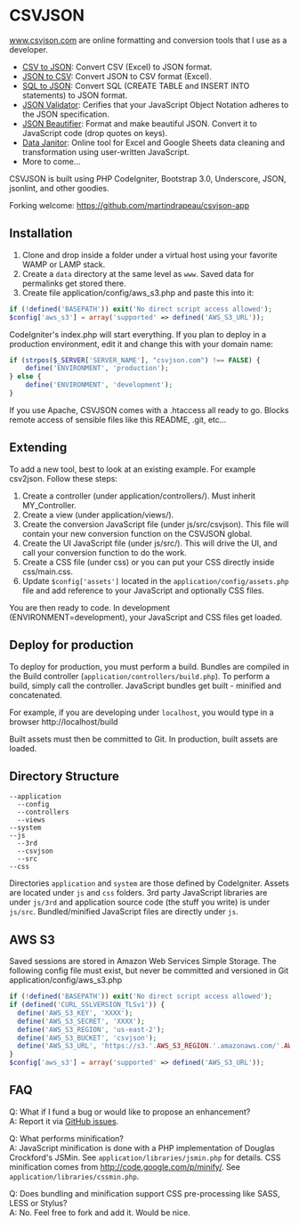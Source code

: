 # CSVJSON

www.csvjson.com are online formatting and conversion tools that I use as a developer.

- [CSV to JSON](https://www.csvjson.com/csv2json): Convert CSV (Excel) to JSON format.
- [JSON to CSV](https://www.csvjson.com/json2csv): Convert JSON to CSV format (Excel).
- [SQL to JSON](https://www.csvjson.com/sql2json): Convert SQL (CREATE TABLE and INSERT INTO statements) to JSON format.
- [JSON Validator](https://csvjson.com/json_validator): Cerifies that your JavaScript Object Notation adheres to the JSON specification.
- [JSON Beautifier](https://www.csvjson.com/json_beautifier): Format and make beautiful JSON. Convert it to JavaScript code (drop quotes on keys).
- [Data Janitor](https://www.csvjson.com/datajanitor): Online tool for Excel and Google Sheets data cleaning and transformation using user-written JavaScript.
- More to come...

CSVJSON is built using PHP CodeIgniter, Bootstrap 3.0, Underscore, JSON, jsonlint, and other goodies.

Forking welcome: https://github.com/martindrapeau/csvjson-app

## Installation

1. Clone and drop inside a folder under a virtual host using your favorite WAMP or LAMP stack.
2. Create a `data` directory at the same level as `www`. Saved data for permalinks get stored there.
3. Create file application/config/aws_s3.php and paste this into it:

```php
if (!defined('BASEPATH')) exit('No direct script access allowed');
$config['aws_s3'] = array('supported' => defined('AWS_S3_URL'));
```

CodeIgniter's index.php will start everything. If you plan to deploy in a production environment, edit it and change this with your domain name:

```php
if (strpos($_SERVER['SERVER_NAME'], "csvjson.com") !== FALSE) {
    define('ENVIRONMENT', 'production');
} else {
    define('ENVIRONMENT', 'development');
}
```

If you use Apache, CSVJSON comes with a .htaccess all ready to go. Blocks remote access of sensible files like this README, .git, etc...

## Extending

To add a new tool, best to look at an existing example. For example csv2json. Follow these steps:

1. Create a controller (under application/controllers/). Must inherit MY_Controller.
2. Create a view (under application/views/).
3. Create the conversion JavaScript file (under js/src/csvjson). This file will contain your new conversion function on the CSVJSON global.
4. Create the UI JavaScript file (under js/src/). This will drive the UI, and call your conversion function to do the work.
5. Create a CSS file (under css) or you can put your CSS directly inside css/main.css.
6. Update `$config['assets']` located in the `application/config/assets.php` file and add reference to your JavaScript and optionally CSS files.

You are then ready to code. In development (ENVIRONMENT=development), your JavaScript and CSS files get loaded.

## Deploy for production

To deploy for production, you must perform a build. Bundles are compiled in the Build controller (`application/controllers/build.php`). To perform a build, simply call the controller. JavaScript bundles get built - minified and concatenated.

For example, if you are developing under `localhost`, you would type in a browser http://localhost/build

Built assets must then be committed to Git. In production, built assets are loaded.

## Directory Structure

```
--application
  --config
  --controllers
  --views
--system
--js
  --3rd
  --csvjson
  --src
--css
```

Directories `application` and `system` are those defined by CodeIgniter. Assets are located under `js` and `css` folders. 3rd party JavaScript libraries are under `js/3rd` and application source code (the stuff you write) is under `js/src`. Bundled/minified JavaScript files are directly under `js`.

## AWS S3

Saved sessions are stored in Amazon Web Services Simple Storage.
The following config file must exist, but never be committed and versioned in Git 
application/config/aws_s3.php

```php
if (!defined('BASEPATH')) exit('No direct script access allowed');
if (defined('CURL_SSLVERSION_TLSv1')) {
  define('AWS_S3_KEY', 'XXXX');
  define('AWS_S3_SECRET', 'XXXX');
  define('AWS_S3_REGION', 'us-east-2');
  define('AWS_S3_BUCKET', 'csvjson');
  define('AWS_S3_URL', 'https://s3.'.AWS_S3_REGION.'.amazonaws.com/'.AWS_S3_BUCKET.'/');
}
$config['aws_s3'] = array('supported' => defined('AWS_S3_URL'));
```

## FAQ

Q: What if I fund a bug or would like to propose an enhancement? <br/>
A: Report it via [GitHub issues](https://github.com/martindrapeau/csvjson-app/issues).

Q: What performs minification? <br/>
A: JavaScript minification is done with a PHP implementation of Douglas Crockford's JSMin. See `application/libraries/jsmin.php` for details. CSS minification comes from http://code.google.com/p/minify/. See `application/libraries/cssmin.php`.

Q: Does bundling and minification support CSS pre-processing like SASS, LESS or Stylus? <br/>
A: No. Feel free to fork and add it. Would be nice.
